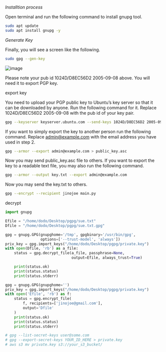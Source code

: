 
_Installtion process_

Open terminal and run the following command to install gnupg tool.

```bash
sudo apt update
sudo apt install gnupg -y
```

_Generate Key_

Finally, you will see a screen like the following.

```bash
sudo gpg --gen-key
```

![image](https://user-images.githubusercontent.com/57703276/205430216-9cdc5bda-b47c-44de-aa13-678bafa2b74c.png)

Please note your pub id 1024D/D8EC56D2 2005-09-08 above. You will need it to export PGP key.

export key

You need to upload your PGP public key to Ubuntu’s key server so that it can be downloaded by anyone. Run the following command for it. Replace 1024D/D8EC56D2 2005-09-08 with the pub id of your key pair.

```bash
gpg --keyserver keyserver.ubuntu.com --send-keys 1024D/D8EC56D2 2005-09-08
```

If you want to simply export the key to another person run the following command. Replace admin@example.com with the email address you have used in step 2. 

```bash
gpg --armor --export admin@example.com > public_key.asc
```

Now you may send public_key.asc file to others. If you want to export the key to a readable text file, you may also run the following command.

```bash
gpg --armor --output key.txt --export admin@example.com
```

Now you may send the key.txt to others.

```bash
gpg --encrypt --recipient jinojoe main.py
```


decrypt

```py
import gnupg

Efile = "/home/dodo/Desktop/pgpg/sue.txt"
Dfile = "/home/dodo/Desktop/pgpg/sue.txt.gpg"

gpg = gnupg.GPG(gnupghome='/tmp', gpgbinary='/usr/bin/gpg',
                options=['--trust-model', 'always'])
priv_key = gpg.import_keys("/home/dodo/Desktop/pgpg/private.key")
with open(Dfile, 'rb') as a_file:
    status = gpg.decrypt_file(a_file, passphrase=None,
                              output=Efile, always_trust=True)

    print(status.ok)
    print(status.status)
    print(status.stderr)

gpg = gnupg.GPG(gnupghome='')
priv_key = gpg.import_keys("/home/dodo/Desktop/pgpg/private.key")
with open('Efile', 'rb') as f:
    status = gpg.encrypt_file(
        f, recipients=['jinojoe@gmail.com'],
        output='Dfile'
    )
    print(status.ok)
    print(status.status)
    print(status.stderr)

# gpg --list-secret-keys user@some.com
# gpg --export-secret-keys YOUR_ID_HERE > private.key
# aws s3 mv private.key s3://your_s3_bucket/

```

